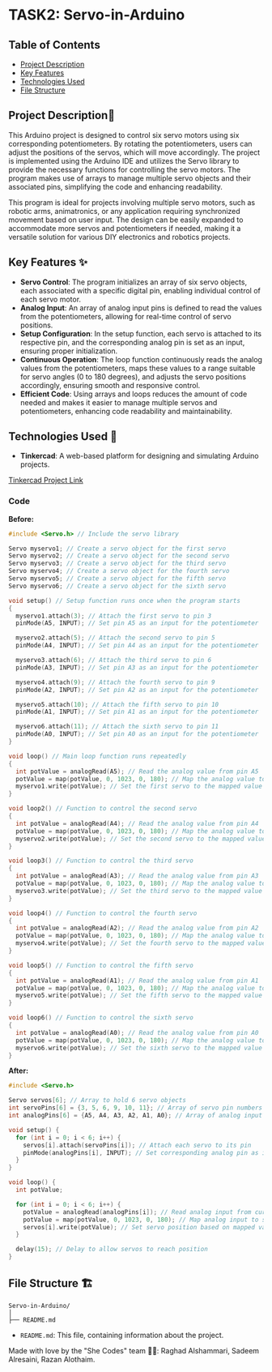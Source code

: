 # TASK2: Servo-in-Arduino

## Table of Contents
- [Project Description](#project-description)
- [Key Features](#key-features)
- [Technologies Used](#technologies-used)
- [File Structure](#file-structure)

## Project Description📝
This Arduino project is designed to control six servo motors using six corresponding potentiometers. By rotating the potentiometers, users can adjust the positions of the servos, which will move accordingly. The project is implemented using the Arduino IDE and utilizes the Servo library to provide the necessary functions for controlling the servo motors. The program makes use of arrays to manage multiple servo objects and their associated pins, simplifying the code and enhancing readability.

This program is ideal for projects involving multiple servo motors, such as robotic arms, animatronics, or any application requiring synchronized movement based on user input. The design can be easily expanded to accommodate more servos and potentiometers if needed, making it a versatile solution for various DIY electronics and robotics projects.

## Key Features ✨
- **Servo Control**: The program initializes an array of six servo objects, each associated with a specific digital pin, enabling individual control of each servo motor.
- **Analog Input**: An array of analog input pins is defined to read the values from the potentiometers, allowing for real-time control of servo positions.
- **Setup Configuration**: In the setup function, each servo is attached to its respective pin, and the corresponding analog pin is set as an input, ensuring proper initialization.
- **Continuous Operation**: The loop function continuously reads the analog values from the potentiometers, maps these values to a range suitable for servo angles (0 to 180 degrees), and adjusts the servo positions accordingly, ensuring smooth and responsive control.
- **Efficient Code**: Using arrays and loops reduces the amount of code needed and makes it easier to manage multiple servos and potentiometers, enhancing code readability and maintainability.

## Technologies Used 🔧
- **Tinkercad**: A web-based platform for designing and simulating Arduino projects.

[Tinkercad Project Link](https://www.tinkercad.com/things/59HdNsQHZPX-6servo/editel?sharecode=t7gyHpfuC_p0DrUZI6CyVbk5uE302a-OWPY90WyetLs)

### Code

**Before:**
```cpp
#include <Servo.h> // Include the servo library

Servo myservo1; // Create a servo object for the first servo
Servo myservo2; // Create a servo object for the second servo
Servo myservo3; // Create a servo object for the third servo
Servo myservo4; // Create a servo object for the fourth servo
Servo myservo5; // Create a servo object for the fifth servo
Servo myservo6; // Create a servo object for the sixth servo

void setup() // Setup function runs once when the program starts
{
  myservo1.attach(3); // Attach the first servo to pin 3
  pinMode(A5, INPUT); // Set pin A5 as an input for the potentiometer

  myservo2.attach(5); // Attach the second servo to pin 5
  pinMode(A4, INPUT); // Set pin A4 as an input for the potentiometer

  myservo3.attach(6); // Attach the third servo to pin 6
  pinMode(A3, INPUT); // Set pin A3 as an input for the potentiometer

  myservo4.attach(9); // Attach the fourth servo to pin 9
  pinMode(A2, INPUT); // Set pin A2 as an input for the potentiometer

  myservo5.attach(10); // Attach the fifth servo to pin 10
  pinMode(A1, INPUT); // Set pin A1 as an input for the potentiometer

  myservo6.attach(11); // Attach the sixth servo to pin 11
  pinMode(A0, INPUT); // Set pin A0 as an input for the potentiometer
}

void loop() // Main loop function runs repeatedly
{
  int potValue = analogRead(A5); // Read the analog value from pin A5
  potValue = map(potValue, 0, 1023, 0, 180); // Map the analog value to a range of 0 to 180 degrees
  myservo1.write(potValue); // Set the first servo to the mapped value
} 

void loop2() // Function to control the second servo
{ 
  int potValue = analogRead(A4); // Read the analog value from pin A4
  potValue = map(potValue, 0, 1023, 0, 180); // Map the analog value to a range of 0 to 180 degrees
  myservo2.write(potValue); // Set the second servo to the mapped value
}

void loop3() // Function to control the third servo
{ 
  int potValue = analogRead(A3); // Read the analog value from pin A3
  potValue = map(potValue, 0, 1023, 0, 180); // Map the analog value to a range of 0 to 180 degrees
  myservo3.write(potValue); // Set the third servo to the mapped value
}

void loop4() // Function to control the fourth servo
{ 
  int potValue = analogRead(A2); // Read the analog value from pin A2
  potValue = map(potValue, 0, 1023, 0, 180); // Map the analog value to a range of 0 to 180 degrees
  myservo4.write(potValue); // Set the fourth servo to the mapped value
}

void loop5() // Function to control the fifth servo
{ 
  int potValue = analogRead(A1); // Read the analog value from pin A1
  potValue = map(potValue, 0, 1023, 0, 180); // Map the analog value to a range of 0 to 180 degrees
  myservo5.write(potValue); // Set the fifth servo to the mapped value
}

void loop6() // Function to control the sixth servo
{ 
  int potValue = analogRead(A0); // Read the analog value from pin A0
  potValue = map(potValue, 0, 1023, 0, 180); // Map the analog value to a range of 0 to 180 degrees
  myservo6.write(potValue); // Set the sixth servo to the mapped value
}
```

**After:**
```cpp
#include <Servo.h>

Servo servos[6]; // Array to hold 6 servo objects
int servoPins[6] = {3, 5, 6, 9, 10, 11}; // Array of servo pin numbers
int analogPins[6] = {A5, A4, A3, A2, A1, A0}; // Array of analog input pin numbers

void setup() {
  for (int i = 0; i < 6; i++) {
    servos[i].attach(servoPins[i]); // Attach each servo to its pin
    pinMode(analogPins[i], INPUT); // Set corresponding analog pin as input
  }
}

void loop() {
  int potValue;

  for (int i = 0; i < 6; i++) {
    potValue = analogRead(analogPins[i]); // Read analog input from current servo's pin
    potValue = map(potValue, 0, 1023, 0, 180); // Map analog input to servo angle range
    servos[i].write(potValue); // Set servo position based on mapped value
  }

  delay(15); // Delay to allow servos to reach position
}
```

## File Structure 🏗️
```
Servo-in-Arduino/
│
├── README.md
```
- `README.md`: This file, containing information about the project.

Made with love by the "She Codes" team 🤍😄: Raghad Alshammari, Sadeem Alresaini, Razan Alothaim.
